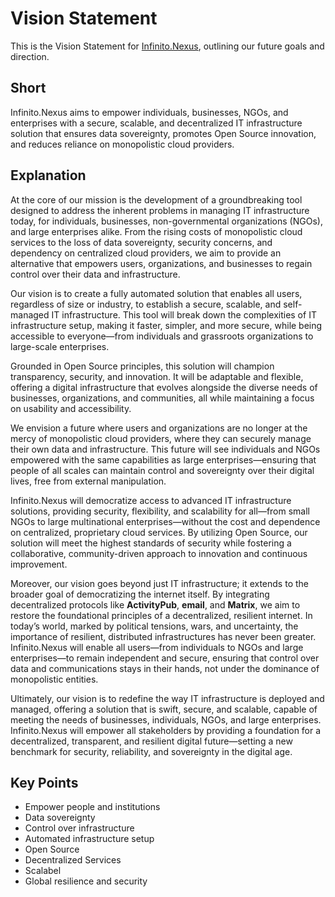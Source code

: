 # Vision Statement

This is the Vision Statement for [Infinito.Nexus](https://infinito.nexus), outlining our future goals and direction.

## Short

Infinito.Nexus aims to empower individuals, businesses, NGOs, and enterprises with a secure, scalable, and decentralized IT infrastructure solution that ensures data sovereignty, promotes Open Source innovation, and reduces reliance on monopolistic cloud providers.

## Explanation

At the core of our mission is the development of a groundbreaking tool designed to address the inherent problems in managing IT infrastructure today, for individuals, businesses, non-governmental organizations (NGOs), and large enterprises alike. From the rising costs of monopolistic cloud services to the loss of data sovereignty, security concerns, and dependency on centralized cloud providers, we aim to provide an alternative that empowers users, organizations, and businesses to regain control over their data and infrastructure.

Our vision is to create a fully automated solution that enables all users, regardless of size or industry, to establish a secure, scalable, and self-managed IT infrastructure. This tool will break down the complexities of IT infrastructure setup, making it faster, simpler, and more secure, while being accessible to everyone—from individuals and grassroots organizations to large-scale enterprises.

Grounded in Open Source principles, this solution will champion transparency, security, and innovation. It will be adaptable and flexible, offering a digital infrastructure that evolves alongside the diverse needs of businesses, organizations, and communities, all while maintaining a focus on usability and accessibility.

We envision a future where users and organizations are no longer at the mercy of monopolistic cloud providers, where they can securely manage their own data and infrastructure. This future will see individuals and NGOs empowered with the same capabilities as large enterprises—ensuring that people of all scales can maintain control and sovereignty over their digital lives, free from external manipulation.

Infinito.Nexus will democratize access to advanced IT infrastructure solutions, providing security, flexibility, and scalability for all—from small NGOs to large multinational enterprises—without the cost and dependence on centralized, proprietary cloud services. By utilizing Open Source, our solution will meet the highest standards of security while fostering a collaborative, community-driven approach to innovation and continuous improvement.

Moreover, our vision goes beyond just IT infrastructure; it extends to the broader goal of democratizing the internet itself. By integrating decentralized protocols like **ActivityPub**, **email**, and **Matrix**, we aim to restore the foundational principles of a decentralized, resilient internet. In today’s world, marked by political tensions, wars, and uncertainty, the importance of resilient, distributed infrastructures has never been greater. Infinito.Nexus will enable all users—from individuals to NGOs and large enterprises—to remain independent and secure, ensuring that control over data and communications stays in their hands, not under the dominance of monopolistic entities.

Ultimately, our vision is to redefine the way IT infrastructure is deployed and managed, offering a solution that is swift, secure, and scalable, capable of meeting the needs of businesses, individuals, NGOs, and large enterprises. Infinito.Nexus will empower all stakeholders by providing a foundation for a decentralized, transparent, and resilient digital future—setting a new benchmark for security, reliability, and sovereignty in the digital age.

## Key Points
- Empower people and institutions
- Data sovereignty
- Control over infrastructure  
- Automated infrastructure setup  
- Open Source
- Decentralized Services
- Scalabel  
- Global resilience and security